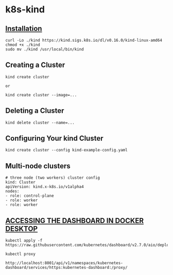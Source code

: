 # k8s-kind

## [Installation](https://kind.sigs.k8s.io/docs/user/quick-start/)

```
curl -Lo ./kind https://kind.sigs.k8s.io/dl/v0.16.0/kind-linux-amd64
chmod +x ./kind
sudo mv ./kind /usr/local/bin/kind
```

## Creating a Cluster

```
kind create cluster

or

kind create cluster --image=...
```

## Deleting a Cluster

```
kind delete cluster --name=...
```

## Configuring Your kind Cluster

```
kind create cluster --config kind-example-config.yaml
```

## Multi-node clusters

```
# three node (two workers) cluster config
kind: Cluster
apiVersion: kind.x-k8s.io/v1alpha4
nodes:
- role: control-plane
- role: worker
- role: worker
```

## [ACCESSING THE DASHBOARD IN DOCKER DESKTOP](https://github.com/kubernetes/dashboard)

```
kubectl apply -f https://raw.githubusercontent.com/kubernetes/dashboard/v2.7.0/aio/deploy/recommended.yaml

kubectl proxy

http://localhost:8001/api/v1/namespaces/kubernetes-dashboard/services/https:kubernetes-dashboard:/proxy/
```














